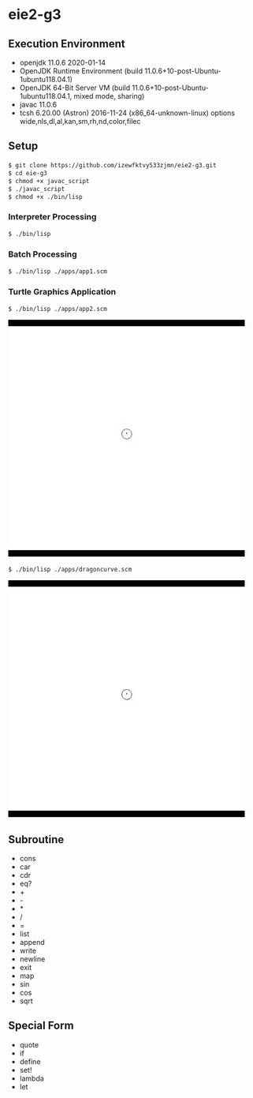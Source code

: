 # eie2-g3


## Execution Environment
- openjdk 11.0.6 2020-01-14
- OpenJDK Runtime Environment (build 11.0.6+10-post-Ubuntu-1ubuntu118.04.1)
- OpenJDK 64-Bit Server VM (build 11.0.6+10-post-Ubuntu-1ubuntu118.04.1, mixed mode, sharing)
- javac 11.0.6
- tcsh 6.20.00 (Astron) 2016-11-24 (x86_64-unknown-linux) options wide,nls,dl,al,kan,sm,rh,nd,color,filec


## Setup
```
$ git clone https://github.com/izewfktvy533zjmn/eie2-g3.git
$ cd eie-g3
$ chmod +x javac_script
$ ./javac_script
$ chmod +x ./bin/lisp
```

### Interpreter Processing
```bash
$ ./bin/lisp
```

### Batch Processing
```bash
$ ./bin/lisp ./apps/app1.scm
```

### Turtle Graphics Application
```bash
$ ./bin/lisp ./apps/app2.scm
```
![c-curve](gif/c_curve_144x.gif)

```bash
$ ./bin/lisp ./apps/dragoncurve.scm
```
![dragon curve](gif/dragon_curve_144x.gif)


## Subroutine
- cons
- car
- cdr
- eq?
- \+
- \-
- \*
- \/
- \=
- list
- append
- write
- newline
- exit
- map
- sin
- cos
- sqrt


## Special Form
- quote
- if
- define
- set!
- lambda
- let
